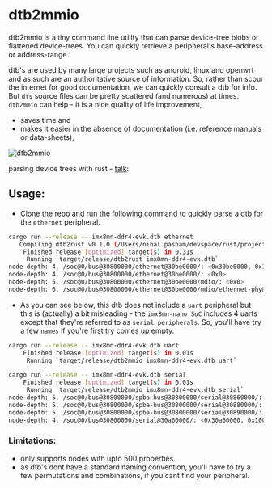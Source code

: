 # dtb2mmio 
dtb2mmio is a tiny command line utility that can parse device-tree blobs or flattened device-trees. You can quickly retrieve a peripheral's base-address or address-range. 

dtb's are used by many large projects such as android, linux and openwrt and as such are an authoritative source of information. So, rather than scour the internet for good documentation, we can quickly consult a dtb for info. But `dts` source files can be pretty scattered (and numerous) at times. `dtb2mmio` can help - it is a nice quality of life improvement, 

- saves time and 
- makes it easier in the absence of documentation (i.e. reference manuals or data-sheets), 

![dtb2mmio](https://user-images.githubusercontent.com/20253082/215260982-d1f65920-f371-466e-964b-dea627f24ac3.png)

parsing device trees with rust - [talk](https://www.youtube.com/live/xJ99jrxwbTk?feature=share): 

## Usage:

- Clone the repo and run the following command to quickly parse a dtb for the `ethernet` peripheral. 

```sh
cargo run --release -- imx8mn-ddr4-evk.dtb ethernet
   Compiling dtb2rust v0.1.0 (/Users/nihal.pasham/devspace/rust/projects/exp/dtb2rust)
    Finished release [optimized] target(s) in 0.31s
     Running `target/release/dtb2rust imx8mn-ddr4-evk.dtb`
node-depth: 4, /soc@0/bus@30800000/ethernet@30be0000/: <0x30be0000, 0x10000>
node-depth: 4, /soc@0/bus@30800000/ethernet@30be0000/: <0x0>
node-depth: 5, /soc@0/bus@30800000/ethernet@30be0000/mdio/: <0x0>
node-depth: 6, /soc@0/bus@30800000/ethernet@30be0000/mdio/ethernet-phy@0/: <0x0>
```
- As you can see below, this dtb does not include a `uart` peripheral but this is (actually) a bit misleading - the `imx8mn-nano SoC` includes 4 uarts except that they're referred to as `serial peripherals`. So, you'll have try a few `names` if you're first try comes up empty.

```sh
cargo run --release -- imx8mn-ddr4-evk.dtb uart
    Finished release [optimized] target(s) in 0.01s
     Running `target/release/dtb2mmio imx8mn-ddr4-evk.dtb uart`

cargo run --release -- imx8mn-ddr4-evk.dtb serial
    Finished release [optimized] target(s) in 0.01s
     Running `target/release/dtb2mmio imx8mn-ddr4-evk.dtb serial`
node-depth: 5, /soc@0/bus@30800000/spba-bus@30800000/serial@30860000/: <0x30860000, 0x10000>
node-depth: 5, /soc@0/bus@30800000/spba-bus@30800000/serial@30880000/: <0x30880000, 0x10000>
node-depth: 5, /soc@0/bus@30800000/spba-bus@30800000/serial@30890000/: <0x30890000, 0x10000>
node-depth: 4, /soc@0/bus@30800000/serial@30a60000/: <0x30a60000, 0x10000>
```

### Limitations:

- only supports nodes with upto 500 properties.
- as dtb's dont have a standard naming convention, you'll have to try a few permutations and combinations, if you cant find your peripheral. 
